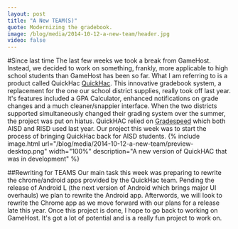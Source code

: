 ```yaml
---
layout: post
title: "A New TEAM(S)"
quote: Modernizing the gradebook.
image: /blog/media/2014-10-12-a-new-team/header.jpg
video: false
---
```


#Since last time
The last few weeks we took a break from GameHost. Instead, we decided to work on something, frankly, more applicable to high school students than GameHost has been so far. What I am referring to is a product called QuickHac [QuickHac](http://quickhac.com/). This innovative gradebook system, a replacement for the one our school district supplies, really took off last year. It's features included a GPA Calculator, enhanced notifications on grade changes and a much cleaner/snappier interface. When the two districts supported simultaneously changed their grading system over the summer, the project was put on hiatus. QuickHAC relied on [Gradespeed](http://www.schoolnet.com/pdf/brochures/pearson-gradespeed.pdf) which both AISD and RISD used last year. Our project this week was to start the process of bringing QuickHac back for AISD students.
{% include image.html url="/blog/media/2014-10-12-a-new-team/preview-desktop.png" width="100%" description="A new version of QuickHAC that was in development" %}

##Rewriting for TEAMS
Our main task this week was preparing to rewrite the chrome/android apps provided by the QuickHac team. Pending the release of Android L (the next version of Android which brings major UI overhauls) we plan to rewrite the Android app. Afterwords, we will look to rewrite the Chrome app as we move forward with our plans for a release late this year. Once this project is done, I hope to go back to working on GameHost. It's got a lot of potential and is a really fun project to work on.
